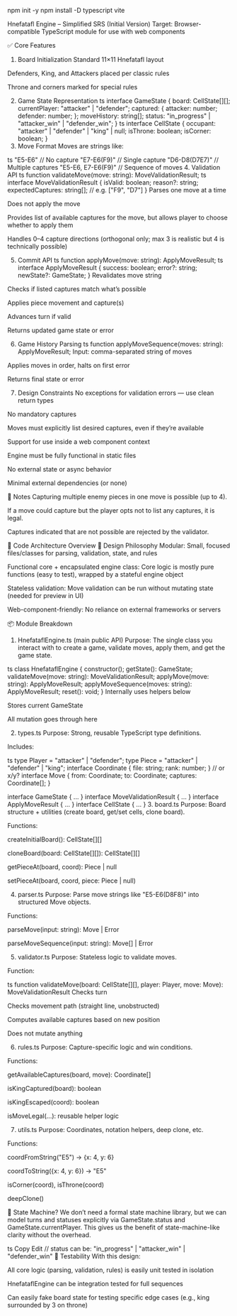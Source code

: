 npm init -y
npm install -D typescript vite

Hnefatafl Engine – Simplified SRS (Initial Version)
Target: Browser-compatible TypeScript module for use with web components

✅ Core Features
1. Board Initialization
Standard 11×11 Hnefatafl layout

Defenders, King, and Attackers placed per classic rules

Throne and corners marked for special rules

2. Game State Representation
ts
interface GameState {
  board: CellState[][];
  currentPlayer: "attacker" | "defender";
  captured: {
    attacker: number;
    defender: number;
  };
  moveHistory: string[];
  status: "in_progress" | "attacker_win" | "defender_win";
}
ts
interface CellState {
  occupant: "attacker" | "defender" | "king" | null;
  isThrone: boolean;
  isCorner: boolean;
}
3. Move Format
Moves are strings like:

ts
"E5-E6"                // No capture
"E7-E6(F9)"            // Single capture
"D6-D8(D7E7)"          // Multiple captures
"E5-E6, E7-E6(F9)"     // Sequence of moves
4. Validation API
ts
function validateMove(move: string): MoveValidationResult;
ts
interface MoveValidationResult {
  isValid: boolean;
  reason?: string;
  expectedCaptures: string[]; // e.g. ["F9", "D7"]
}
Parses one move at a time

Does not apply the move

Provides list of available captures for the move, but allows player to choose whether to apply them

Handles 0–4 capture directions (orthogonal only; max 3 is realistic but 4 is technically possible)

5. Commit API
ts
function applyMove(move: string): ApplyMoveResult;
ts
interface ApplyMoveResult {
  success: boolean;
  error?: string;
  newState?: GameState;
}
Revalidates move string

Checks if listed captures match what’s possible

Applies piece movement and capture(s)

Advances turn if valid

Returns updated game state or error

6. Game History Parsing
ts
function applyMoveSequence(moves: string): ApplyMoveResult;
Input: comma-separated string of moves

Applies moves in order, halts on first error

Returns final state or error

7. Design Constraints
No exceptions for validation errors — use clean return types

No mandatory captures

Moves must explicitly list desired captures, even if they’re available

Support for use inside a web component context

Engine must be fully functional in static files

No external state or async behavior

Minimal external dependencies (or none)

📌 Notes
Capturing multiple enemy pieces in one move is possible (up to 4).

If a move could capture but the player opts not to list any captures, it is legal.

Captures indicated that are not possible are rejected by the validator.


🧱 Code Architecture Overview
🧭 Design Philosophy
Modular: Small, focused files/classes for parsing, validation, state, and rules

Functional core + encapsulated engine class: Core logic is mostly pure functions (easy to test), wrapped by a stateful engine object

Stateless validation: Move validation can be run without mutating state (needed for preview in UI)

Web-component-friendly: No reliance on external frameworks or servers

📦 Module Breakdown
1. HnefataflEngine.ts (main public API)
Purpose: The single class you interact with to create a game, validate moves, apply them, and get the game state.

ts
class HnefataflEngine {
  constructor();
  getState(): GameState;
  validateMove(move: string): MoveValidationResult;
  applyMove(move: string): ApplyMoveResult;
  applyMoveSequence(moves: string): ApplyMoveResult;
  reset(): void;
}
Internally uses helpers below

Stores current GameState

All mutation goes through here

2. types.ts
Purpose: Strong, reusable TypeScript type definitions.

Includes:

ts
type Player = "attacker" | "defender";
type Piece = "attacker" | "defender" | "king";
interface Coordinate { file: string; rank: number; } // or x/y?
interface Move { from: Coordinate; to: Coordinate; captures: Coordinate[]; }

interface GameState { ... }
interface MoveValidationResult { ... }
interface ApplyMoveResult { ... }
interface CellState { ... }
3. board.ts
Purpose: Board structure + utilities (create board, get/set cells, clone board).

Functions:

createInitialBoard(): CellState[][]

cloneBoard(board: CellState[][]): CellState[][]

getPieceAt(board, coord): Piece | null

setPieceAt(board, coord, piece: Piece | null)

4. parser.ts
Purpose: Parse move strings like "E5-E6(D8F8)" into structured Move objects.

Functions:

parseMove(input: string): Move | Error

parseMoveSequence(input: string): Move[] | Error

5. validator.ts
Purpose: Stateless logic to validate moves.

Function:

ts
function validateMove(board: CellState[][], player: Player, move: Move): MoveValidationResult
Checks turn

Checks movement path (straight line, unobstructed)

Computes available captures based on new position

Does not mutate anything

6. rules.ts
Purpose: Capture-specific logic and win conditions.

Functions:

getAvailableCaptures(board, move): Coordinate[]

isKingCaptured(board): boolean

isKingEscaped(coord): boolean

isMoveLegal(...): reusable helper logic

7. utils.ts
Purpose: Coordinates, notation helpers, deep clone, etc.

Functions:

coordFromString("E5") → {x: 4, y: 6}

coordToString({x: 4, y: 6}) → "E5"

isCorner(coord), isThrone(coord)

deepClone()

🔄 State Machine?
We don’t need a formal state machine library, but we can model turns and statuses explicitly via GameState.status and GameState.currentPlayer. This gives us the benefit of state-machine-like clarity without the overhead.

ts
Copy
Edit
// status can be:
"in_progress" | "attacker_win" | "defender_win"
🧪 Testability
With this design:

All core logic (parsing, validation, rules) is easily unit tested in isolation

HnefataflEngine can be integration tested for full sequences

Can easily fake board state for testing specific edge cases (e.g., king surrounded by 3 on throne)
